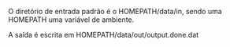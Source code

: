 O diretório de entrada padrão é o HOMEPATH/data/in, sendo uma HOMEPATH uma variável
de ambiente.

A saída é escrita em HOMEPATH/data/out/output.done.dat